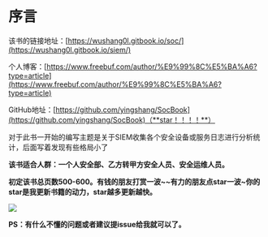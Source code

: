 # 序言

该书的链接地址：[https://wushang0l.gitbook.io/soc/](https://wushang0l.gitbook.io/siem/)

个人博客：[https://www.freebuf.com/author/%E9%99%8C%E5%BA%A6?type=article](https://www.freebuf.com/author/%E9%99%8C%E5%BA%A6?type=article)

GitHub地址：[https://github.com/yingshang/SocBook](https://github.com/yingshang/SocBook)（**star！！！！**）



对于此书一开始的编写主题是关于SIEM收集各个安全设备或服务日志进行分析统计，后面写着发现有些格局小了



**该书适合人群：一个人安全部、乙方转甲方安全人员、安全运维人员。**

**初定该书总页数500-600。有钱的朋友打赏一波\~\~有力的朋友点star一波\~你的star是我更新书籍的动力，star越多更新越快。**

![](.gitbook/assets/mm\_reward\_qrcode\_1627651911856.png)

**PS：有什么不懂的问题或者建议提issue给我就可以了。**

